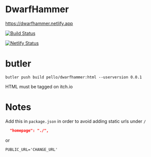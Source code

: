 # DwarfHammer

https://dwarfhammer.netlify.app

[![Build Status](https://app.travis-ci.com/pxai/dwarfhammer.svg?branch=master)](https://app.travis-ci.com/pxai/dwarfhammer)

[![Netlify Status](https://api.netlify.com/api/v1/badges/27bc0274-9b41-4273-9cc5-4acb5c8844f7/deploy-status)](https://app.netlify.com/sites/jazzy-taffy-f989eb/deploys)


# butler
```
butler push build pello/dwarfhammer:html --userversion 0.0.1
```
HTML must be tagged on itch.io


# Notes
Add this in `package.json` in order to avoid adding static urls under `/`

```json
  "homepage": "./",
```

or

```
PUBLIC_URL='CHANGE_URL'
```